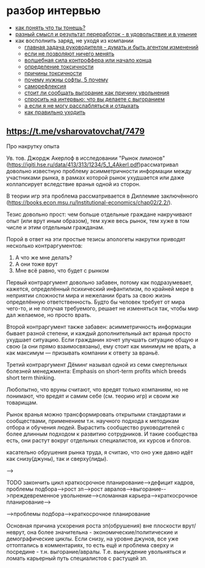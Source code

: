 # разбор интервью


 * [как понять что ты тонешь?](https://youtu.be/v58-3NYoe3o?t=2494)
 * [разный смысл и результат переработок - в удовольствие и в уныние](https://youtu.be/v58-3NYoe3o?t=2764)
 * как восполнить заряд, не уходя из компании
 	* [главная задача руководителя - думать и быть агентом изменений](https://youtu.be/v58-3NYoe3o?t=2910)
	* [если не позволяют ничего менять](https://youtu.be/v58-3NYoe3o?t=3009)
	* [волшебная сила контроффера или начало конца](https://youtu.be/v58-3NYoe3o?t=3129)
	* [определение токсичности](https://youtu.be/v58-3NYoe3o?t=3384)
	* [причины токсичности](https://youtu.be/v58-3NYoe3o?t=3697)
	* [почему нужны софты, 5 почему](https://youtu.be/v58-3NYoe3o?t=4183)
	* [саморефлексия](https://youtu.be/v58-3NYoe3o?t=4370)
	* [стоит ли сообщать выгорание как причину увольнения](https://youtu.be/v58-3NYoe3o?t=4509)
	* [спросить на интервью: что вы делаете с выгоранием](https://youtu.be/v58-3NYoe3o?t=4665)
	* [а если я не могу расслабляться и отдыхать](https://youtu.be/v58-3NYoe3o?t=4794)
	* [как правильно уходить](https://youtu.be/v58-3NYoe3o?t=5083)

## https://t.me/vsharovatovchat/7479

Про накрутку опыта

Ув. тов. Джордж Акерлоф в исследовании "Рынок лимонов"  (https://igiti.hse.ru/data/413/313/1234/5_1_4Akerl.pdf)рассматривал довольно известную проблему асимметричности информации между участниками рынка, в рамках которой рынок ухудшается или даже коллапсирует вследствие вранья одной из сторон.

В теории игр эта проблема рассматривается в Диллемме заключённого (https://books.econ.msu.ru/Institutional-economics/chap02/2.2/).

Тезис довольно прост: чем больше отдельные граждане накручивают опыт (или врут иным образом), тем хуже весь рынок, тем хуже в том числе и этим отдельным гражданам.

Порой в ответ на эти простые тезисы апологеты накрутки приводят несколько контраргументов:
1. А что же мне делать?
2. А они тоже врут
3. Мне всё равно, что будет с рынком

Первый контраргумент довольно забавен, потому как подразумевает, кажется, определённый психический инфантилизм, по крайней мере в неприятии сложности мира и нежелании брать за свою жизнь определённую ответственность. Будто бы человек требует от мира чего-то, и не получая требуемого, решает не изменяться так, чтобы мир дал желаемое, но просто врать.

Второй контраргумент также забавен: асимметричность информации бывает разной степени, и каждый дополнительный акт вранья просто ухудшает ситуацию. Если гражданин хочет улучшать ситуацию общую и свою (а они прямо взаимосвязаны), ему стоит как минимум не врать, а как максимум — призывать компании к ответу за враньё.

Третий контраргумент Дёминг называл одной из семи смертельных болезней менеджмента: Emphasis on short-term profits which breeds short term thinking.

Любопытно, что вруны считают, что вредят только компаниям, но не понимают, что вредят и самим себе (см. теорию игр) и своим же товарищам.


Рынок вранья можно трансформировать открытыми стандартами и сообществами, применением т.н. научного подхода к методикам отбора и обучения людей. Вырастить сообщество руководителей с более длинным подходом к развитию сотрудников. И такие сообщества есть, они растут вокруг отдельных специалистов, их курсов и блогов.

касательно обрушения рынка труда, я считаю, что оно уже давно идёт как снизу(джуны), так и сверху(лиды).

-->

TODO закончить цикл
краткосрочное планирование-->дефицит кадров, проблемы подбора-->рост зп-->рост авралов-->выгорание-->преждевременное увольнение-->сломанная карьера-->краткосрочное планирование-->

-->проблемы подбора-->краткосрочное планирование

Основная причина ускорения роста зп(обрушения) вне плоскости врут/неврут, она более значительна - экономические/политические и демографические циклы. Если снизу, на уровне джунов, все уже оттоптались в комментариях, то есть ещё и проблема сверху и посредине - т.н. выгорание/авралы. Т.е. вынуждение увольняться и ломать карьерный путь специалистов с растущей зп.

